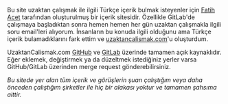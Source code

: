 Bu site uzaktan çalışmak ile ilgili Türkçe içerik bulmak isteyenler için [Fatih Acet](https://twitter.com/fatihacet) tarafından oluşturulmuş bir içerik sitesidir. Özellikle GitLab'de çalışmaya başladıktan sonra hemen hemen her gün uzaktan çalışmakla ilgili soru email'leri alıyorum. İnsanların bu konuda ilgili olduğunu ama Türkçe içerik bulamadıklarını fark ettim ve [uzaktancalismak.com](/)'u oluşturdum.

UzaktanCalismak.com [GitHub](https://github.com/fatihacet/uzaktancalismak-com) ve [GitLab](https://gitlab.com/fatihacet/uzaktancalismak-com) üzerinde tamamen açık kaynaklıdır. Eğer eklemek, değiştirmek ya da düzeltmek istediğiniz yerler varsa GitHub/GitLab üzerinden merge request gönderebilirsiniz.


*Bu sitede yer alan tüm içerik ve görüşlerin şuan çalıştığım veya daha önceden çalıştığım şirketler ile hiç bir alakası yoktur ve tamamen şahsıma aittir.*
